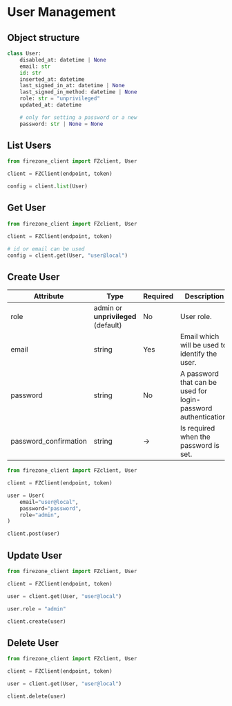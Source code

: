 # User Management

## Object structure

```python
class User:
    disabled_at: datetime | None
    email: str
    id: str
    inserted_at: datetime
    last_signed_in_at: datetime | None
    last_signed_in_method: datetime | None
    role: str = "unprivileged"
    updated_at: datetime

    # only for setting a password or a new
    password: str | None = None
```

## List Users

```python
from firezone_client import FZclient, User

client = FZClient(endpoint, token)

config = client.list(User)
```

## Get User

```python
from firezone_client import FZclient, User

client = FZClient(endpoint, token)

# id or email can be used
config = client.get(User, "user@local")
```

## Create User

| Attribute | Type | Required | Description |
| --- | --- | --- | --- |
| role | admin or **unprivileged** (default) | No | User role. |
| email | string | Yes | Email which will be used to identify the user. |
| password | string | No | A password that can be used for login-password authentication. |
| password_confirmation | string | -> | Is required when the password is set. |

```python
from firezone_client import FZclient, User

client = FZClient(endpoint, token)

user = User(
    email="user@local",
    password="password",
    role="admin",
)

client.post(user)
```

## Update User

```python
from firezone_client import FZclient, User

client = FZClient(endpoint, token)

user = client.get(User, "user@local")

user.role = "admin"

client.create(user)
```

## Delete User

```python
from firezone_client import FZclient, User

client = FZClient(endpoint, token)

user = client.get(User, "user@local")

client.delete(user)
```